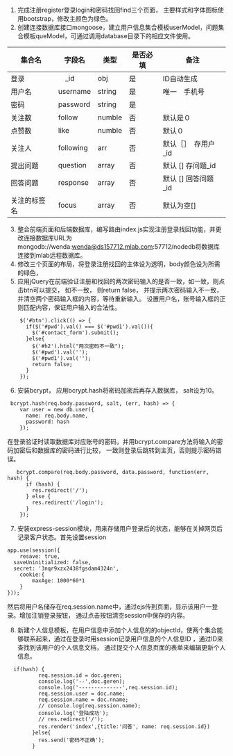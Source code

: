 ### 

1. 完成注册register登录login和密码找回find三个页面， 主要样式和字体图标使用bootstrap，修改主颜色为绿色。
2. 创建连接数据库接口mongoose，建立用户信息集合模板userModel，问题集合模板queModel，可通过调用database目录下的相应文件使用。

集合名 | 字段名 |类型|是否必填|备注
----|----|-----|--|-----|
登录　|　_id　|obj|是|ID自动生成
用户名　|username |string|是|唯一　手机号
密码|password |string|是|　 
 关注数|follow|numble|否|默认是０
 点赞数|like|numble|否|默认０
 关注人|following|arr|否|默认［］　存用户_id
 提出问题|question|array|否|默认 [] 存问题_id
 回答问题|response|array|否|默认 [] 回答问题_id
 关注的标签名|focus|array|否|默认为空[]
3. 整合前端页面和后端数据库，编写路由index.js实现注册登录找回功能，并更改连接数据库URL为mongodb://wenda:wenda@ds157712.mlab.com:57712/nodedb将数据库连接到mlab远程数据库。
4. 修改三个页面的布局，将登录注册找回的主体设为透明，body颜色设为所需的绿色，
5. 应用jQuery在前端验证注册和找回的两次密码输入的是否一致，如一致，则点击btn可以提交， 如不一致， 则return false， 并提示两次密码输入不一致，并清空两个密码输入框的内容，等待重新输入。
设置用户名，账号输入框的正则匹配内容，保证用户输入的合法性。
```
    $('#btn').click(() => {
      if($('#pwd').val() === $('#pwd1').val()){
        $('#contact_form').submit();
      }else{
        $('#h2').html("两次密码不一致");
        $('#pwd').val('');
        $('#pwd1').val('');
        return false;
      }
    });
```
6. 安装bcrypt， 应用bcrypt.hash将密码加密后再存入数据库， salt设为10。
```
 bcrypt.hash(req.body.password, salt, (err, hash) => {
    var user = new db.user({
      name: req.body.name,
      password: hash
    });
```
在登录验证时读取数据库对应账号的密码，并用bcrypt.compare方法将输入的密码加密后和数据库的密码进行比较， 一致则登录后跳转到主页，否则提示密码错误。
```
   bcrypt.compare(req.body.password, data.password, function(err, hash) {
      if (hash) {
        res.redirect('/');
      } else {
        res.redirect('/login');
      }
    });
```
7. 安装express-session模块，用来存储用户登录后的状态，能够在关掉网页后记录客户状态。首先设置session
```
app.use(session({
	resave: true,
  saveUninitialized: false,
  secret: '3nqr9xzx2438fgsdam4324n',
	cookie:{
		maxAge: 1000*60*1
	}
}));
```
然后将用户名储存在req.session.name中，通过ejs传到页面，显示该用户一登录。增加注销登录按钮， 通过点击按钮清空session中保存的内容。

8. 新建个人信息模板，在用户信息中添加个人信息的的objectId，使两个集合能够联系起来，通过在登录时用session记录用户信息的个人信息ID ，通过ID来查找到该用户的个人信息文档， 通过提交个人信息页面的表单来编辑更新个人信息。

```
  if(hash) {
          req.session.id = doc.geren;
          console.log('--',doc.geren);
          console.log('--------------',req.session.id);
          req.session.user = doc.name;
          req.session.name = doc.nname;
          // console.log(req.session.name);
          console.log('登陆成功');
          // res.redirect('/');
          res.render('index',{title:'问答', name: req.session.id})
        }else{
          res.send('密码不正确');
        }
```
